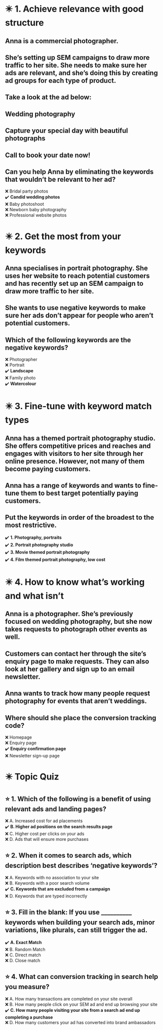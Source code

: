 # :eight_pointed_black_star: 1. Achieve relevance with good structure

## Anna is a commercial photographer.

## She’s setting up SEM campaigns to draw more traffic to her site. She needs to make sure her ads are relevant, and she’s doing this by creating ad groups for each type of product.

## Take a look at the ad below:

## Wedding photography
## Capture your special day with beautiful photographs
## Call to book your date now!

## Can you help Anna by eliminating the keywords that wouldn’t be relevant to her ad?

:x: Bridal party photos\
:heavy_check_mark: **Candid wedding photos**\
:x: Baby photoshoot\
:x: Newborn baby photography\
:x: Professional website photos

# :eight_pointed_black_star: 2. Get the most from your keywords

## Anna specialises in portrait photography. She uses her website to reach potential customers and has recently set up an SEM campaign to draw more traffic to her site.

## She wants to use negative keywords to make sure her ads don’t appear for people who aren’t potential customers.

## Which of the following keywords are the negative keywords?

:x: Photographer\
:x: Portrait\
:heavy_check_mark: **Landscape**\
:x: Family photo\
:heavy_check_mark: **Watercolour**

# :eight_pointed_black_star: 3. Fine-tune with keyword match types

## Anna has a themed portrait photography studio. She offers competitive prices and reaches and engages with visitors to her site through her online presence. However, not many of them become paying customers.

## Anna has a range of keywords and wants to fine-tune them to best target potentially paying customers.

## Put the keywords in order of the broadest to the most restrictive.

:heavy_check_mark: **1. Photography, portraits**\
:heavy_check_mark: **2. Portrait photography studio**\
:heavy_check_mark: **3. Movie themed portrait photography**\
:heavy_check_mark: **4. Film themed portrait photography, low cost**

# :eight_pointed_black_star: 4. How to know what’s working and what isn’t

## Anna is a photographer. She’s previously focused on wedding photography, but she now takes requests to photograph other events as well.

## Customers can contact her through the site’s enquiry page to make requests. They can also look at her gallery and sign up to an email newsletter.

## Anna wants to track how many people request photography for events that aren’t weddings.

## Where should she place the conversion tracking code?

:x: Homepage\
:x: Enquiry page\
:heavy_check_mark: **Enquiry confirmation page**\
:x: Newsletter sign-up page

# :eight_pointed_black_star: Topic Quiz

## :star: 1. Which of the following is a benefit of using relevant ads and landing pages?

:x: A. Increased cost for ad placements\
:heavy_check_mark: **B. Higher ad positions on the search results page**\
:x: C. Higher cost per clicks on your ads\
:x: D. Ads that will ensure more purchases

## :star: 2. When it comes to search ads, which description best describes ‘negative keywords’?

:x: A. Keywords with no association to your site\
:x: B. Keywords with a poor search volume\
:heavy_check_mark: **C. Keywords that are excluded from a campaign**\
:x: D. Keywords that are typed incorrectly

## :star: 3. Fill in the blank: If you use __________ keywords when building your search ads, minor variations, like plurals, can still trigger the ad.

:heavy_check_mark: **A. Exact Match**\
:x: B. Random Match\
:x: C. Direct match\
:x: D. Close match

## :star: 4. What can conversion tracking in search help you measure?

:x: A. How many transactions are completed on your site overall\
:x: B. How many people click on your SEM ad and end up browsing your site\
:heavy_check_mark: **C. How many people visiting your site from a search ad end up completing a purchase**\
:x: D. How many customers your ad has converted into brand ambassadors